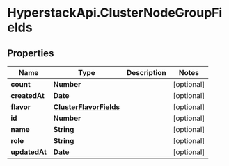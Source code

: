 # HyperstackApi.ClusterNodeGroupFields

## Properties

Name | Type | Description | Notes
------------ | ------------- | ------------- | -------------
**count** | **Number** |  | [optional] 
**createdAt** | **Date** |  | [optional] 
**flavor** | [**ClusterFlavorFields**](ClusterFlavorFields.md) |  | [optional] 
**id** | **Number** |  | [optional] 
**name** | **String** |  | [optional] 
**role** | **String** |  | [optional] 
**updatedAt** | **Date** |  | [optional] 


